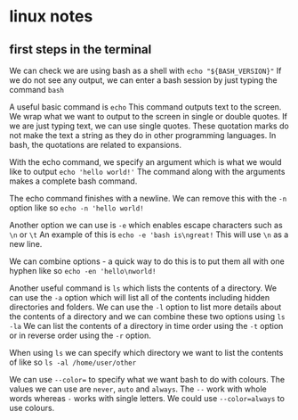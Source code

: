 # linux notes

## first steps in the terminal

We can check we are using bash as a shell with `echo "${BASH_VERSION}"` If we do not see any output, we can enter a bash session by just typing the command `bash`

A useful basic command is `echo` This command outputs text to the screen. We wrap what we want to output to the screen in single or double quotes. If we are just typing text, we can use single quotes. These quotation marks do not make the text a string as they do in other programming languages. In bash, the quotations are related to expansions.

With the echo command, we specify an argument which is what we would like to output `echo 'hello world!'` The command along with the arguments makes a complete bash command.

The echo command finishes with a newline. We can remove this with the `-n` option like so `echo -n 'hello world!`

Another option we can use is `-e` which enables escape characters such as `\n` or `\t` An example of this is `echo -e 'bash is\ngreat!` This will use `\n` as a new line.

We can combine options - a quick way to do this is to put them all with one hyphen like so `echo -en 'hello\nworld!`

Another useful command is `ls` which lists the contents of a directory. We can use the `-a` option which will list all of the contents including hidden directories and folders. We can use the `-l` option to list more details about the contents of a directory and we can combine these two options using `ls -la` We can list the contents of a directory in time order using the `-t` option or in reverse order using the `-r` option.

When using `ls` we can specify which directory we want to list the contents of like so `ls -al /home/user/other`

We can use `--color=` to specify what we want bash to do with colours. The values we can use are `never`, `auto` and `always`. The `--` work with whole words whereas `-` works with single letters. We could use `--color=always` to use colours.

